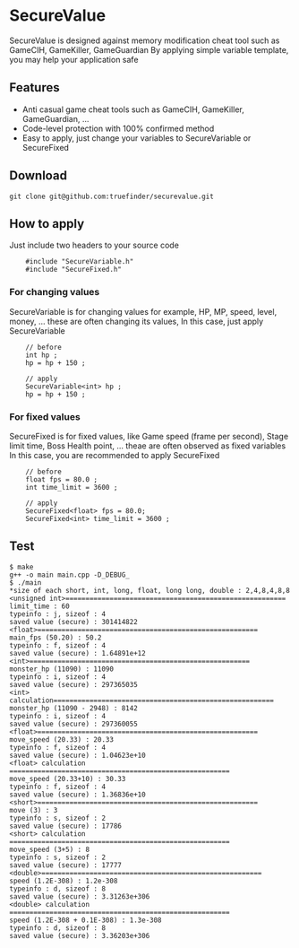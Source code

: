 # SecureValue
SecureValue is designed against memory modification cheat tool such as GameCIH, GameKiller, GameGuardian
By applying simple variable template, you may help your application safe 

## Features
* Anti casual game cheat tools such as GameCIH, GameKiller, GameGuardian, ... 
* Code-level protection with 100% confirmed method   
* Easy to apply, just change your variables to SecureVariable<T> or SecureFixed<T> 

## Download  
```
git clone git@github.com:truefinder/securevalue.git 
```

## How to apply 
Just include two headers to your source code
```
	#include "SecureVariable.h" 
	#include "SecureFixed.h" 
```
 
### For changing values
SecureVariable is for changing values for example, HP, MP, speed, level, money, ... 
these are often changing its values, 
In this case, just apply SecureVariable 
```
	// before 
	int hp ; 
	hp = hp + 150 ; 
	
	// apply 
	SecureVariable<int> hp ; 
	hp = hp + 150 ; 
```
### For fixed values 
SecureFixed is for fixed values, like Game speed (frame per second), Stage limit time, Boss Health point, ... 
theae are often observed as fixed variables 
In this case, you are recommended to apply SecureFixed 
```
	// before 
	float fps = 80.0 ; 
	int time_limit = 3600 ;

	// apply
	SecureFixed<float> fps = 80.0; 
	SecureFixed<int> time_limit = 3600 ; 
```

## Test 
```
$ make
g++ -o main main.cpp -D_DEBUG_
$ ./main
*size of each short, int, long, float, long long, double : 2,4,8,4,8,8
<unsigned int>=======================================================
limit_time : 60
typeinfo : j, sizeof : 4
saved value (secure) : 301414822
<float>=======================================================
main_fps (50.20) : 50.2
typeinfo : f, sizeof : 4
saved value (secure) : 1.64891e+12
<int>=======================================================
monster_hp (11090) : 11090
typeinfo : i, sizeof : 4
saved value (secure) : 297365035
<int> calculation=======================================================
monster_hp (11090 - 2948) : 8142
typeinfo : i, sizeof : 4
saved value (secure) : 297360055
<float>=======================================================
move_speed (20.33) : 20.33
typeinfo : f, sizeof : 4
saved value (secure) : 1.04623e+10
<float> calculation =======================================================
move_speed (20.33+10) : 30.33
typeinfo : f, sizeof : 4
saved value (secure) : 1.36836e+10
<short>=======================================================
move (3) : 3
typeinfo : s, sizeof : 2
saved value (secure) : 17786
<short> calculation =======================================================
move_speed (3+5) : 8
typeinfo : s, sizeof : 2
saved value (secure) : 17777
<double>=======================================================
speed (1.2E-308) : 1.2e-308
typeinfo : d, sizeof : 8
saved value (secure) : 3.31263e+306
<double> calculation =======================================================
speed (1.2E-308 + 0.1E-308) : 1.3e-308
typeinfo : d, sizeof : 8
saved value (secure) : 3.36203e+306


```

